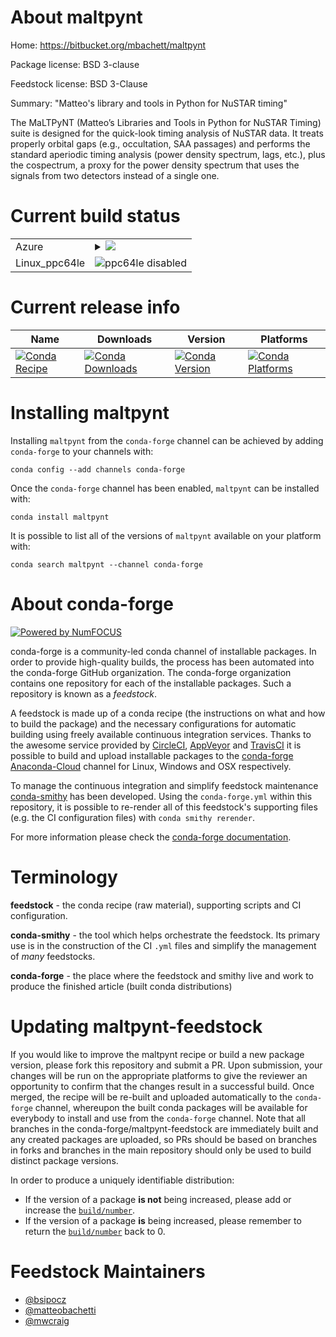About maltpynt
==============

Home: https://bitbucket.org/mbachett/maltpynt

Package license: BSD 3-clause

Feedstock license: BSD 3-Clause

Summary: "Matteo's library and tools in Python for NuSTAR timing"

The MaLTPyNT (Matteo’s Libraries and Tools in Python for NuSTAR Timing)
suite is designed for the quick-look timing analysis of NuSTAR data. It
treats properly orbital gaps (e.g., occultation, SAA passages) and
performs the standard aperiodic timing analysis (power density spectrum,
lags, etc.), plus the cospectrum, a proxy for the power density spectrum
that uses the signals from two detectors instead of a single one.


Current build status
====================


<table>
    
  <tr>
    <td>Azure</td>
    <td>
      <details>
        <summary>
          <a href="https://dev.azure.com/conda-forge/feedstock-builds/_build/latest?definitionId=5939&branchName=master">
            <img src="https://dev.azure.com/conda-forge/feedstock-builds/_apis/build/status/maltpynt-feedstock?branchName=master">
          </a>
        </summary>
        <table>
          <thead><tr><th>Variant</th><th>Status</th></tr></thead>
          <tbody><tr>
              <td>linux_python2.7</td>
              <td>
                <a href="https://dev.azure.com/conda-forge/feedstock-builds/_build/latest?definitionId=5939&branchName=master">
                  <img src="https://dev.azure.com/conda-forge/feedstock-builds/_apis/build/status/maltpynt-feedstock?branchName=master&jobName=linux&configuration=linux_python2.7" alt="variant">
                </a>
              </td>
            </tr><tr>
              <td>linux_python3.6</td>
              <td>
                <a href="https://dev.azure.com/conda-forge/feedstock-builds/_build/latest?definitionId=5939&branchName=master">
                  <img src="https://dev.azure.com/conda-forge/feedstock-builds/_apis/build/status/maltpynt-feedstock?branchName=master&jobName=linux&configuration=linux_python3.6" alt="variant">
                </a>
              </td>
            </tr><tr>
              <td>linux_python3.7</td>
              <td>
                <a href="https://dev.azure.com/conda-forge/feedstock-builds/_build/latest?definitionId=5939&branchName=master">
                  <img src="https://dev.azure.com/conda-forge/feedstock-builds/_apis/build/status/maltpynt-feedstock?branchName=master&jobName=linux&configuration=linux_python3.7" alt="variant">
                </a>
              </td>
            </tr><tr>
              <td>linux_python3.8</td>
              <td>
                <a href="https://dev.azure.com/conda-forge/feedstock-builds/_build/latest?definitionId=5939&branchName=master">
                  <img src="https://dev.azure.com/conda-forge/feedstock-builds/_apis/build/status/maltpynt-feedstock?branchName=master&jobName=linux&configuration=linux_python3.8" alt="variant">
                </a>
              </td>
            </tr><tr>
              <td>osx_python2.7</td>
              <td>
                <a href="https://dev.azure.com/conda-forge/feedstock-builds/_build/latest?definitionId=5939&branchName=master">
                  <img src="https://dev.azure.com/conda-forge/feedstock-builds/_apis/build/status/maltpynt-feedstock?branchName=master&jobName=osx&configuration=osx_python2.7" alt="variant">
                </a>
              </td>
            </tr><tr>
              <td>osx_python3.6</td>
              <td>
                <a href="https://dev.azure.com/conda-forge/feedstock-builds/_build/latest?definitionId=5939&branchName=master">
                  <img src="https://dev.azure.com/conda-forge/feedstock-builds/_apis/build/status/maltpynt-feedstock?branchName=master&jobName=osx&configuration=osx_python3.6" alt="variant">
                </a>
              </td>
            </tr><tr>
              <td>osx_python3.7</td>
              <td>
                <a href="https://dev.azure.com/conda-forge/feedstock-builds/_build/latest?definitionId=5939&branchName=master">
                  <img src="https://dev.azure.com/conda-forge/feedstock-builds/_apis/build/status/maltpynt-feedstock?branchName=master&jobName=osx&configuration=osx_python3.7" alt="variant">
                </a>
              </td>
            </tr><tr>
              <td>osx_python3.8</td>
              <td>
                <a href="https://dev.azure.com/conda-forge/feedstock-builds/_build/latest?definitionId=5939&branchName=master">
                  <img src="https://dev.azure.com/conda-forge/feedstock-builds/_apis/build/status/maltpynt-feedstock?branchName=master&jobName=osx&configuration=osx_python3.8" alt="variant">
                </a>
              </td>
            </tr><tr>
              <td>win_python2.7</td>
              <td>
                <a href="https://dev.azure.com/conda-forge/feedstock-builds/_build/latest?definitionId=5939&branchName=master">
                  <img src="https://dev.azure.com/conda-forge/feedstock-builds/_apis/build/status/maltpynt-feedstock?branchName=master&jobName=win&configuration=win_python2.7" alt="variant">
                </a>
              </td>
            </tr><tr>
              <td>win_python3.6</td>
              <td>
                <a href="https://dev.azure.com/conda-forge/feedstock-builds/_build/latest?definitionId=5939&branchName=master">
                  <img src="https://dev.azure.com/conda-forge/feedstock-builds/_apis/build/status/maltpynt-feedstock?branchName=master&jobName=win&configuration=win_python3.6" alt="variant">
                </a>
              </td>
            </tr><tr>
              <td>win_python3.7</td>
              <td>
                <a href="https://dev.azure.com/conda-forge/feedstock-builds/_build/latest?definitionId=5939&branchName=master">
                  <img src="https://dev.azure.com/conda-forge/feedstock-builds/_apis/build/status/maltpynt-feedstock?branchName=master&jobName=win&configuration=win_python3.7" alt="variant">
                </a>
              </td>
            </tr><tr>
              <td>win_python3.8</td>
              <td>
                <a href="https://dev.azure.com/conda-forge/feedstock-builds/_build/latest?definitionId=5939&branchName=master">
                  <img src="https://dev.azure.com/conda-forge/feedstock-builds/_apis/build/status/maltpynt-feedstock?branchName=master&jobName=win&configuration=win_python3.8" alt="variant">
                </a>
              </td>
            </tr>
          </tbody>
        </table>
      </details>
    </td>
  </tr>
  <tr>
    <td>Linux_ppc64le</td>
    <td>
      <img src="https://img.shields.io/badge/ppc64le-disabled-lightgrey.svg" alt="ppc64le disabled">
    </td>
  </tr>
</table>

Current release info
====================

| Name | Downloads | Version | Platforms |
| --- | --- | --- | --- |
| [![Conda Recipe](https://img.shields.io/badge/recipe-maltpynt-green.svg)](https://anaconda.org/conda-forge/maltpynt) | [![Conda Downloads](https://img.shields.io/conda/dn/conda-forge/maltpynt.svg)](https://anaconda.org/conda-forge/maltpynt) | [![Conda Version](https://img.shields.io/conda/vn/conda-forge/maltpynt.svg)](https://anaconda.org/conda-forge/maltpynt) | [![Conda Platforms](https://img.shields.io/conda/pn/conda-forge/maltpynt.svg)](https://anaconda.org/conda-forge/maltpynt) |

Installing maltpynt
===================

Installing `maltpynt` from the `conda-forge` channel can be achieved by adding `conda-forge` to your channels with:

```
conda config --add channels conda-forge
```

Once the `conda-forge` channel has been enabled, `maltpynt` can be installed with:

```
conda install maltpynt
```

It is possible to list all of the versions of `maltpynt` available on your platform with:

```
conda search maltpynt --channel conda-forge
```


About conda-forge
=================

[![Powered by NumFOCUS](https://img.shields.io/badge/powered%20by-NumFOCUS-orange.svg?style=flat&colorA=E1523D&colorB=007D8A)](http://numfocus.org)

conda-forge is a community-led conda channel of installable packages.
In order to provide high-quality builds, the process has been automated into the
conda-forge GitHub organization. The conda-forge organization contains one repository
for each of the installable packages. Such a repository is known as a *feedstock*.

A feedstock is made up of a conda recipe (the instructions on what and how to build
the package) and the necessary configurations for automatic building using freely
available continuous integration services. Thanks to the awesome service provided by
[CircleCI](https://circleci.com/), [AppVeyor](https://www.appveyor.com/)
and [TravisCI](https://travis-ci.org/) it is possible to build and upload installable
packages to the [conda-forge](https://anaconda.org/conda-forge)
[Anaconda-Cloud](https://anaconda.org/) channel for Linux, Windows and OSX respectively.

To manage the continuous integration and simplify feedstock maintenance
[conda-smithy](https://github.com/conda-forge/conda-smithy) has been developed.
Using the ``conda-forge.yml`` within this repository, it is possible to re-render all of
this feedstock's supporting files (e.g. the CI configuration files) with ``conda smithy rerender``.

For more information please check the [conda-forge documentation](https://conda-forge.org/docs/).

Terminology
===========

**feedstock** - the conda recipe (raw material), supporting scripts and CI configuration.

**conda-smithy** - the tool which helps orchestrate the feedstock.
                   Its primary use is in the construction of the CI ``.yml`` files
                   and simplify the management of *many* feedstocks.

**conda-forge** - the place where the feedstock and smithy live and work to
                  produce the finished article (built conda distributions)


Updating maltpynt-feedstock
===========================

If you would like to improve the maltpynt recipe or build a new
package version, please fork this repository and submit a PR. Upon submission,
your changes will be run on the appropriate platforms to give the reviewer an
opportunity to confirm that the changes result in a successful build. Once
merged, the recipe will be re-built and uploaded automatically to the
`conda-forge` channel, whereupon the built conda packages will be available for
everybody to install and use from the `conda-forge` channel.
Note that all branches in the conda-forge/maltpynt-feedstock are
immediately built and any created packages are uploaded, so PRs should be based
on branches in forks and branches in the main repository should only be used to
build distinct package versions.

In order to produce a uniquely identifiable distribution:
 * If the version of a package **is not** being increased, please add or increase
   the [``build/number``](https://conda.io/docs/user-guide/tasks/build-packages/define-metadata.html#build-number-and-string).
 * If the version of a package **is** being increased, please remember to return
   the [``build/number``](https://conda.io/docs/user-guide/tasks/build-packages/define-metadata.html#build-number-and-string)
   back to 0.

Feedstock Maintainers
=====================

* [@bsipocz](https://github.com/bsipocz/)
* [@matteobachetti](https://github.com/matteobachetti/)
* [@mwcraig](https://github.com/mwcraig/)

